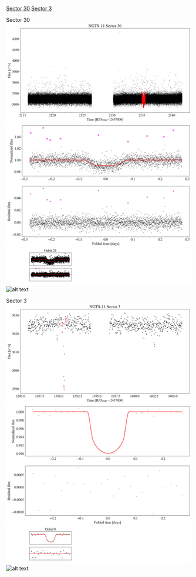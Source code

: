 [Sector 30](#sector30)
[Sector 3](#sector3)

<a name = "sector30"></a>
Sector 30
![alt text](/tt/NGTS-11_Sector_30/NGTS-11_Sector_30_a_TimeSeries.png)
![alt text](/tt/NGTS-11_Sector_30/NGTS-11_Sector_30_b_FoldedLightCurve.png)
![alt text](/tt/NGTS-11_Sector_30/NGTS-11_Sector_30_b_IndividualTransitsWithFit.png)
![alt text](/tt/NGTS-11_Sector_30/NGTS-11_Sector_30_c_TimingResiduals.png)

<a name = "sector3"></a>
Sector 3
![alt text](/tt/NGTS-11_Sector_3/NGTS-11_Sector_3_a_TimeSeries.png)
![alt text](/tt/NGTS-11_Sector_3/NGTS-11_Sector_3_b_FoldedLightCurve.png)
![alt text](/tt/NGTS-11_Sector_3/NGTS-11_Sector_3_b_IndividualTransitsWithFit.png)
![alt text](/tt/NGTS-11_Sector_3/NGTS-11_Sector_3_c_TimingResiduals.png)

